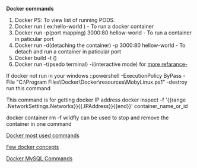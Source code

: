 **Docker commands**

1. Docker PS: To view list of running PODS.
2. Docker run <application-name> ( ex:hello-world ) - To run a docker container
3. Docker run -p(port mapping) 3000:80 hellow-world - To run a container in paticular port
4. Docker run -d(detaching the container) -p 3000:80 hellow-world - To detach and run a container in paticular port
5. Docker build -t <file Name>() <docker file directory>
6. Docker run -t(psedo terminal) -i(interactive mode) <file name> for [more refarance-](https://gist.github.com/v0lkan/c413cf9477b607db1ea1117c9de853df)

If docker not run in your windows ::powershell -ExecutionPolicy ByPass -File "C:\Program Files\Docker\Docker\resources\MobyLinux.ps1" -destroy
run this command

This command is for getting docker IP address
docker inspect -f '{{range .NetworkSettings.Networks}}{{.IPAddress}}{{end}}' container_name_or_id

docker container rm -f wildfly can be used to stop and remove the container in one command

[Docker most used commands](https://github.com/docker/labs/blob/master/developer-tools/java/chapters/ch04-run-container.adoc#stop-container)

[Few docker concepts](https://stackoverflow.com/questions/42545431/when-to-use-docker-compose-and-when-to-use-docker-swarm)


[Docker MySQL Commands](https://hub.docker.com/r/mysql/mysql-server/)
